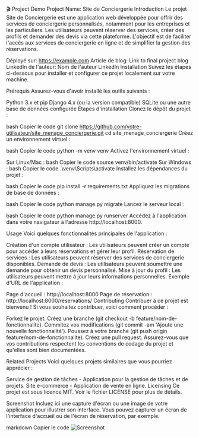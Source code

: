🎬 Project Demo
Project Name: Site de Conciergerie
Introduction
Le projet Site de Conciergerie est une application web développée pour offrir des services de conciergerie personnalisés, notamment pour les entreprises et les particuliers. Les utilisateurs peuvent réserver des services, créer des profils et demander des devis via cette plateforme. L'objectif est de faciliter l'accès aux services de conciergerie en ligne et de simplifier la gestion des réservations.

Déployé sur: https://example.com
Article de blog: Link to final project blog
LinkedIn de l'auteur: Nom de l'auteur LinkedIn
Installation
Suivez les étapes ci-dessous pour installer et configurer ce projet localement sur votre machine.

Prérequis
Assurez-vous d'avoir installé les outils suivants :

Python 3.x et pip
Django 4.x (ou la version compatible)
SQLite ou une autre base de données configurée
Étapes d'installation
Clonez le dépôt du projet :

bash
Copier le code
git clone https://github.com/votre-utilisateur/site_menage_conciergerie.git
cd site_menage_conciergerie
Créez un environnement virtuel :

bash
Copier le code
python -m venv venv
Activez l'environnement virtuel :

Sur Linux/Mac :
bash
Copier le code
source venv/bin/activate
Sur Windows :
bash
Copier le code
.\venv\Scripts\activate
Installez les dépendances du projet :

bash
Copier le code
pip install -r requirements.txt
Appliquez les migrations de base de données :

bash
Copier le code
python manage.py migrate
Lancez le serveur local :

bash
Copier le code
python manage.py runserver
Accédez à l'application dans votre navigateur à l'adresse http://localhost:8000.

Usage
Voici quelques fonctionnalités principales de l'application :

Création d'un compte utilisateur : Les utilisateurs peuvent créer un compte pour accéder à leurs réservations et gérer leur profil.
Réservation de services : Les utilisateurs peuvent réserver des services de conciergerie disponibles.
Demande de devis : Les utilisateurs peuvent soumettre une demande pour obtenir un devis personnalisé.
Mise à jour du profil : Les utilisateurs peuvent mettre à jour leurs informations personnelles.
Exemple d'URL de l'application :

Page d'accueil : http://localhost:8000
Page de réservation : http://localhost:8000/reservations/
Contributing
Contribuer à ce projet est bienvenu ! Si vous souhaitez contribuer, voici comment procéder :

Forkez le projet.
Créez une branche (git checkout -b feature/nom-de-fonctionnalite).
Commitez vos modifications (git commit -am 'Ajoute une nouvelle fonctionnalité').
Poussez à votre branche (git push origin feature/nom-de-fonctionnalite).
Créez une pull request.
Assurez-vous que vos contributions respectent les conventions de codage du projet et qu'elles sont bien documentées.

Related Projects
Voici quelques projets similaires que vous pourriez apprécier :

Service de gestion de tâches - Application pour la gestion de tâches et de projets.
Site e-commerce - Application de vente en ligne.
Licensing
Ce projet est sous licence MIT. Voir le fichier LICENSE pour plus de détails.

Screenshot
Incluez ici une capture d'écran ou une image de votre application pour illustrer son interface. Vous pouvez capturer un écran de l'interface d'accueil ou de l'écran de réservation, par exemple.

markdown
Copier le code
![Screenshot](path_to_screenshot.png)

